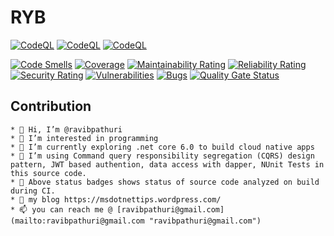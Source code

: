 # RYB

[![CodeQL](https://github.com/ravibpathuri/RYB/actions/workflows/dotnet.yml/badge.svg)](https://github.com/ravibpathuri/RYB/actions/workflows/dotnet.yml) [![CodeQL](https://github.com/ravibpathuri/RYB/actions/workflows/dotnet.yml/badge.svg?branch=main&event=push)](https://github.com/ravibpathuri/RYB/actions/workflows/dotnet.yml) [![CodeQL](https://github.com/ravibpathuri/RYB/actions/workflows/dotnet.yml/badge.svg?branch=develop&event=pull_request)](https://github.com/ravibpathuri/RYB/actions/workflows/dotnet.yml)


[![Code Smells](https://sonarcloud.io/api/project_badges/measure?project=ravibpathuri_RYB&metric=code_smells)](https://sonarcloud.io/summary/new_code?id=ravibpathuri_RYB) [![Coverage](https://sonarcloud.io/api/project_badges/measure?project=ravibpathuri_RYB&metric=coverage)](https://sonarcloud.io/summary/new_code?id=ravibpathuri_RYB)  [![Maintainability Rating](https://sonarcloud.io/api/project_badges/measure?project=ravibpathuri_RYB&metric=sqale_rating)](https://sonarcloud.io/summary/new_code?id=ravibpathuri_RYB) [![Reliability Rating](https://sonarcloud.io/api/project_badges/measure?project=ravibpathuri_RYB&metric=reliability_rating)](https://sonarcloud.io/summary/new_code?id=ravibpathuri_RYB) [![Security Rating](https://sonarcloud.io/api/project_badges/measure?project=ravibpathuri_RYB&metric=security_rating)](https://sonarcloud.io/summary/new_code?id=ravibpathuri_RYB) [![Vulnerabilities](https://sonarcloud.io/api/project_badges/measure?project=ravibpathuri_RYB&metric=vulnerabilities)](https://sonarcloud.io/summary/new_code?id=ravibpathuri_RYB) [![Bugs](https://sonarcloud.io/api/project_badges/measure?project=ravibpathuri_RYB&metric=bugs)](https://sonarcloud.io/summary/new_code?id=ravibpathuri_RYB) [![Quality Gate Status](https://sonarcloud.io/api/project_badges/measure?project=ravibpathuri_RYB&metric=alert_status)](https://sonarcloud.io/summary/new_code?id=ravibpathuri_RYB)

## Contribution

<p align="center">
	 
	* 👋 Hi, I’m @ravibpathuri
	* 👀 I’m interested in programming
	* 🌱 I’m currently exploring .net core 6.0 to build cloud native apps
	* 💞️ I’m using Command query responsibility segregation (CQRS) design pattern, JWT based authention, data access with dapper, NUnit Tests in this source code.
	* 💞️ Above status badges shows status of source code analyzed on build during CI.
	* 🌱 my blog https://msdotnettips.wordpress.com/
	* 📫 you can reach me @ [ravibpathuri@gmail.com](mailto:ravibpathuri@gmail.com "ravibpathuri@gmail.com")
	
</p>
